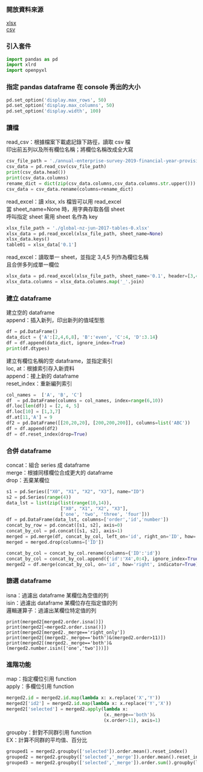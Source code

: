 ### 開放資料來源
[xlsx](https://www.stats.govt.nz/assets/Reports/Global-New-Zealand/Global-New-Zealand-year-ended-June-2017/global-nz-jun-2017-tables-0.xlsx)  
[csv](https://www.stats.govt.nz/assets/Uploads/Annual-enterprise-survey/Annual-enterprise-survey-2019-financial-year-provisional/Download-data/annual-enterprise-survey-2019-financial-year-provisional-csv.csv)
### 引入套件
```python
import pandas as pd
import xlrd 
import openpyxl
```
### 指定 pandas dataframe 在 console 秀出的大小
```python
pd.set_option('display.max_rows', 50)
pd.set_option('display.max_columns', 50)
pd.set_option('display.width', 100)
```
### 讀檔
read_csv：根據檔案下載處記錄下路徑，讀取 csv 檔  
印出前五列以及所有欄位名稱；將欄位名稱改成全大寫  
```python
csv_file_path = './annual-enterprise-survey-2019-financial-year-provisional-csv.csv'
csv_data = pd.read_csv(csv_file_path)
print(csv_data.head())
print(csv_data.columns)
rename_dict = dict(zip(csv_data.columns,csv_data.columns.str.upper()))
csv_data = csv_data.rename(columns=rename_dict)
```
read_excel：讀 xlsx, xls 檔皆可以用  read_excel  
當 sheet_name=None 時，用字典存取各個 sheet  
呼叫指定 sheet 需用 sheet 名作為 key  
```python
xlsx_file_path = './global-nz-jun-2017-tables-0.xlsx'
xlsx_data = pd.read_excel(xlsx_file_path, sheet_name=None)
xlsx_data.keys()
table01 = xlsx_data['0.1']
```
read_excel：讀取單一 sheet，並指定 3,4,5 列作為欄位名稱  
且合併多列成單一欄位  
```python
xlsx_data = pd.read_excel(xlsx_file_path, sheet_name='0.1', header=[3,4,5])
xlsx_data.columns = xlsx_data.columns.map('_'.join)
```
### 建立 dataframe
建立空的 dataframe  
append：插入新列，印出新列的值域型態  
```python
df = pd.DataFrame()
data_dict = {'A':[2,4,6,8], 'B':'even', 'C':4, 'D':3.14}
df = df.append(data_dict, ignore_index=True)
print(df.dtypes)
```
建立有欄位名稱的空 dataframe，並指定索引  
loc, at：根據索引存入新資料  
append：接上新的 dataframe  
reset_index：重新編列索引  
```python
col_names =  ['A', 'B', 'C']
df  = pd.DataFrame(columns = col_names, index=range(6,10))
df.loc[len(df)] = [2, 4, 5]
df.loc[10] = [1,3,7]
df.at[11,'A'] = 9
df2 = pd.DataFrame([[20,20,20], [200,200,200]], columns=list('ABC'))
df = df.append(df2)
df = df.reset_index(drop=True)
```
### 合併 dataframe
concat：組合 series 成  dataframe  
merge：根據同樣欄位合成更大的 dataframe  
drop：丟棄某欄位  
```python
s1 = pd.Series(["X0", "X1", "X2", "X3"], name="ID")
s2 = pd.Series(range(4))
data_lst = list(zip(list(range(10,14)),
                    ["X0", "X1", "X2", "X3"],
                    ['one', 'two', 'three', 'four']))
df = pd.DataFrame(data_lst, columns=['order','id','number'])
concat_by_row = pd.concat([s1, s2], axis=0)
concat_by_col = pd.concat([s1, s2], axis=1)
merged = pd.merge(df, concat_by_col, left_on='id', right_on='ID', how='left')
merged = merged.drop(columns=['ID'])

concat_by_col = concat_by_col.rename(columns={'ID':'id'})
concat_by_col = concat_by_col.append({'id':'X4',0:4}, ignore_index=True)
merged2 = df.merge(concat_by_col, on='id', how='right', indicator=True)
```
### 篩選 dataframe
isna：過濾出 dataframe 某欄位為空值的列  
isin：過濾出 dataframe 某欄位存在指定值的列  
邏輯運算子：過濾出某欄位特定值的列  
```pyhon
print(merged2[merged2.order.isna()])
print(merged2[~merged2.order.isna()])
print(merged2[merged2._merge=='right_only'])
print(merged2[(merged2._merge=='both')&(merged2.order>11)])
print(merged2[(merged2._merge=='both')&(merged2.number.isin(['one','two']))])
```
### 進階功能
map：指定欄位引用 function  
apply：多欄位引用 function  
```python
merged2.id = merged2.id.map(lambda x: x.replace('X','Y'))
merged2['id2'] = merged2.id.map(lambda x: x.replace('Y','X'))
merged2['selected'] = merged2.apply(lambda x:
                                    (x._merge=='both')&
                                    (x.order>11), axis=1)
```
groupby：針對不同群引用 function  
EX：計算不同群的平均值、百分比  
```python
grouped1 = merged2.groupby(['selected']).order.mean().reset_index()
grouped2 = merged2.groupby(['selected','_merge']).order.mean().reset_index()
grouped3 = merged2.groupby(['selected','_merge']).order.sum().groupby(level=[1]).apply(lambda x:x/x.sum()).reset_index()
```
